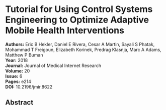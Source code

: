 # Tutorial for Using Control Systems Engineering to Optimize Adaptive Mobile Health Interventions

**Authors:** Eric B Hekler, Daniel E Rivera, Cesar A Martin, Sayali S Phatak, Mohammad T Freigoun, Elizabeth Korinek, Predrag Klasnja, Marc A Adams, Matthew P Buman  
**Year:** 2018  
**Journal:** Journal of Medical Internet Research  
**Volume:** 20  
**Issue:** 6  
**Pages:** e214  
**DOI:** 10.2196/jmir.8622  

## Abstract


